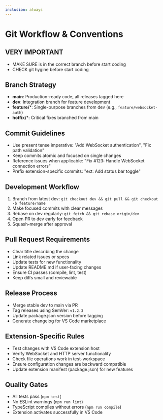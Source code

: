 ```yaml
---
inclusion: always
---
```


# Git Workflow & Conventions
## VERY IMPORTANT
- MAKE SURE is in the correct branch before start coding
- CHECK git hygine before start coding

## Branch Strategy
- **main**: Production-ready code, all releases tagged here
- **dev**: Integration branch for feature development
- **feature/***: Single-purpose branches from dev (e.g., `feature/websocket-auth`)
- **hotfix/***: Critical fixes branched from main

## Commit Guidelines
- Use present tense imperative: "Add WebSocket authentication", "Fix path validation"
- Keep commits atomic and focused on single changes
- Reference issues when applicable: "Fix #123: Handle WebSocket connection errors"
- Prefix extension-specific commits: "ext: Add status bar toggle"

## Development Workflow
1. Branch from latest dev: `git checkout dev && git pull && git checkout -b feature/name`
2. Make focused commits with clear messages
3. Rebase on dev regularly: `git fetch && git rebase origin/dev`
4. Open PR to dev early for feedback
5. Squash-merge after approval

## Pull Request Requirements
- Clear title describing the change
- Link related issues or specs
- Update tests for new functionality
- Update README.md if user-facing changes
- Ensure CI passes (compile, lint, test)
- Keep diffs small and reviewable

## Release Process
- Merge stable dev to main via PR
- Tag releases using SemVer: `v1.2.3`
- Update package.json version before tagging
- Generate changelog for VS Code marketplace

## Extension-Specific Rules
- Test changes with VS Code extension host
- Verify WebSocket and HTTP server functionality
- Check file operations work in test-workspace
- Ensure configuration changes are backward compatible
- Update extension manifest (package.json) for new features

## Quality Gates
- All tests pass (`npm test`)
- No ESLint warnings (`npm run lint`)
- TypeScript compiles without errors (`npm run compile`)
- Extension activates successfully in VS Code